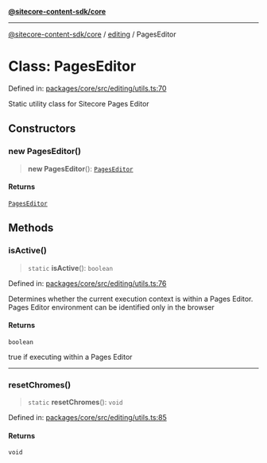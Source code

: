 [**@sitecore-content-sdk/core**](../../README.md)

***

[@sitecore-content-sdk/core](../../README.md) / [editing](../README.md) / PagesEditor

# Class: PagesEditor

Defined in: [packages/core/src/editing/utils.ts:70](https://github.com/Sitecore/content-sdk/blob/83cb65a3c972c72b48c373cdf1da3de357f70681/packages/core/src/editing/utils.ts#L70)

Static utility class for Sitecore Pages Editor

## Constructors

### new PagesEditor()

> **new PagesEditor**(): [`PagesEditor`](PagesEditor.md)

#### Returns

[`PagesEditor`](PagesEditor.md)

## Methods

### isActive()

> `static` **isActive**(): `boolean`

Defined in: [packages/core/src/editing/utils.ts:76](https://github.com/Sitecore/content-sdk/blob/83cb65a3c972c72b48c373cdf1da3de357f70681/packages/core/src/editing/utils.ts#L76)

Determines whether the current execution context is within a Pages Editor.
Pages Editor environment can be identified only in the browser

#### Returns

`boolean`

true if executing within a Pages Editor

***

### resetChromes()

> `static` **resetChromes**(): `void`

Defined in: [packages/core/src/editing/utils.ts:85](https://github.com/Sitecore/content-sdk/blob/83cb65a3c972c72b48c373cdf1da3de357f70681/packages/core/src/editing/utils.ts#L85)

#### Returns

`void`
